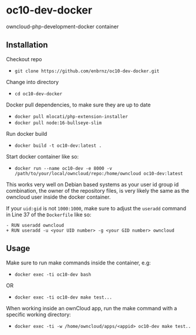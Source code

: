 # oc10-dev-docker
owncloud-php-development-docker container

## Installation
Checkout repo
- `git clone https://github.com/enbrnz/oc10-dev-docker.git`

Change into directory
- `cd oc10-dev-docker`

Docker pull dependencies, to make sure they are up to date
- `docker pull mlocati/php-extension-installer`
- `docker pull node:16-bullseye-slim`

Run docker build
- `docker build -t oc10-dev:latest .`

Start docker container like so:
- `docker run --name oc10-dev -e 8000 -v /path/to/your/local/owncloud/repo:/home/owncloud oc10-dev:latest`

This works very well on Debian based systems as your user id group id combination, the owner of the repository files, is very likely the same as the owncloud user inside the docker container.

If your `uid:gid` is not `1000:1000`, make sure to adjust the `useradd` command in Line 37 of the `Dockerfile` like so:
```
- RUN useradd owncloud
+ RUN useradd -u <your UID number> -g <your GID number> owncloud
```

## Usage
Make sure to run make commands inside the container, e.g:
- `docker exec -ti oc10-dev bash` 

OR
- `docker exec -ti oc10-dev make test...`

When working inside an ownCloud app, run the make command with a specific working directory:
- `docker exec -ti -w /home/owncloud/apps/<appid> oc10-dev make test..`